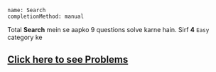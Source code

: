 ```ngMeta
name: Search
completionMethod: manual
```

Total **Search** mein se aapko 9 questions solve karne hain. Sirf **4** `Easy` category ke

## [Click here to see Problems](https://www.hackerrank.com/domains/algorithms?filters%5Bsubdomains%5D%5B%5D=search)
